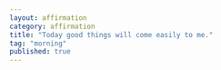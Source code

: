 ```yaml
---
layout: affirmation  
category: affirmation  
title: "Today good things will come easily to me."  
tag: "morning"
published: true
---
```

